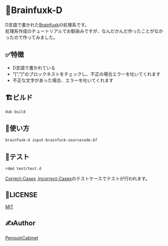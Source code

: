 # 🧠Brainfuxk-D
D言語で書かれた[Brainfuxk](https://ja.wikipedia.org/wiki/Brainfuck)の処理系です。   
処理系作成のチュートリアルでお馴染みですが、なんだかんだ作ったことがなかったので作ってみました。   

## ✅特徴
* D言語で書かれている
* \"[\",\"]\"のブロックネストをチェックし、不正の場合エラーを吐いてくれます
* 不正な文字があった場合、エラーを吐いてくれます

## 🏗ビルド

```
dub build
```
## 🔨使い方
```
brainfuxk-d input-brainfuck-sourcecode.bf
```

## 📃テスト
```
rdmd test/test.d
```

[Correct-Cases](test/Correct-Cases) ,[Incorrect-Cases](test/Incorrect-Cases)のテストケースでテストが行われます。


## 🎫LICENSE

[MIT](./LICENSE)

## ✍Author

[PenguinCabinet](https://github.com/PenguinCabinet)